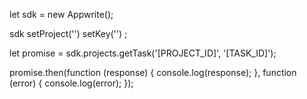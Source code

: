 let sdk = new Appwrite();

sdk
    setProject('')
    setKey('')
;

let promise = sdk.projects.getTask('[PROJECT_ID]', '[TASK_ID]');

promise.then(function (response) {
    console.log(response);
}, function (error) {
    console.log(error);
});